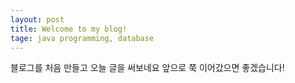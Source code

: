 ```yaml
---
layout: post
title: Welcome to my blog!
tage: java programming, database
---
```


블로그를 처음 만들고 오늘 글을 써보네요
앞으로 쭉 이어갔으면 좋겠습니다!
